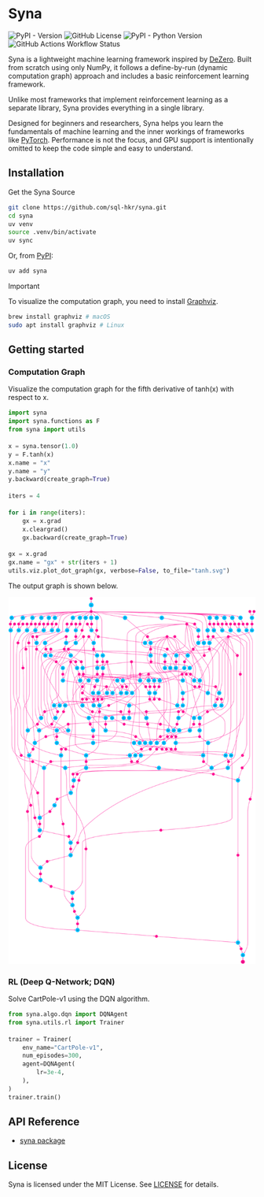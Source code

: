 # Syna

![PyPI - Version](https://img.shields.io/pypi/v/syna)
![GitHub License](https://img.shields.io/github/license/sql-hkr/syna)
![PyPI - Python Version](https://img.shields.io/pypi/pyversions/syna)
![GitHub Actions Workflow Status](https://img.shields.io/github/actions/workflow/status/sql-hkr/syna/ci.yml?label=CI)


Syna is a lightweight machine learning framework inspired by [DeZero](https://github.com/oreilly-japan/deep-learning-from-scratch-3). Built from scratch using only NumPy, it follows a define-by-run (dynamic computation graph) approach and includes a basic reinforcement learning framework.

Unlike most frameworks that implement reinforcement learning as a separate library, Syna provides everything in a single library.

Designed for beginners and researchers, Syna helps you learn the fundamentals of machine learning and the inner workings of frameworks like [PyTorch](https://github.com/pytorch/pytorch). Performance is not the focus, and GPU support is intentionally omitted to keep the code simple and easy to understand.


## Installation

Get the Syna Source

```bash
git clone https://github.com/sql-hkr/syna.git
cd syna
uv venv
source .venv/bin/activate
uv sync
```

Or, from [PyPI](https://pypi.org/project/syna/):

```bash
uv add syna
```

> [!IMPORTANT]
> To visualize the computation graph, you need to install [Graphviz](https://graphviz.org).
> ```bash
> brew install graphviz # macOS
> sudo apt install graphviz # Linux
> ```

## Getting started
### Computation Graph

Visualize the computation graph for the fifth derivative of tanh(x) with respect to x.

```python
import syna
import syna.functions as F
from syna import utils

x = syna.tensor(1.0)
y = F.tanh(x)
x.name = "x"
y.name = "y"
y.backward(create_graph=True)

iters = 4

for i in range(iters):
    gx = x.grad
    x.cleargrad()
    gx.backward(create_graph=True)

gx = x.grad
gx.name = "gx" + str(iters + 1)
utils.viz.plot_dot_graph(gx, verbose=False, to_file="tanh.svg")
```

The output graph is shown below.

![](/docs/_static/graph/tanh.svg)

### RL (Deep Q-Network; DQN)

Solve CartPole-v1 using the DQN algorithm.

```python
from syna.algo.dqn import DQNAgent
from syna.utils.rl import Trainer

trainer = Trainer(
    env_name="CartPole-v1",
    num_episodes=300,
    agent=DQNAgent(
        lr=3e-4,
    ),
)
trainer.train()
```

## API Reference
- [syna package](https://sql-hkr.github.io/syna/api/syna.html)

## License

Syna is licensed under the MIT License. See [LICENSE](LICENSE) for details.

